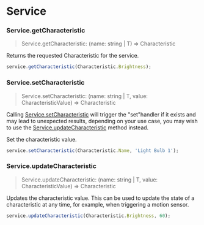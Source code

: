 # Service

### Service.getCharacteristic
> Service.getCharacteristic: (name: string | T) => Characteristic

Returns the requested Characteristic for the service.

```js
service.getCharacteristic(Characteristic.Brightness);
```

### Service.setCharacteristic
> Service.setCharacteristic: (name: string | T, value: CharacteristicValue) => Characteristic

<div class="alert alert-primary" role="alert">
  Calling <a href="/api/reference#Service.setCharacteristic">Service.setCharacteristic</a> will trigger the "set"handler if it exists and may lead to unexpected results, depending on your use case, you may wish to use the 
  <a href="/api/reference#Service.updateCharacteristic">Service.updateCharacteristic</a> method instead.
</div>

Set the characteristic value.

```js
service.setCharacteristic(Characteristic.Name, 'Light Bulb 1');
```

### Service.updateCharacteristic
> Service.updateCharacteristic: (name: string | T, value: CharacteristicValue) => Characteristic

Updates the characteristic value. This can be used to update the state of a characteristic at any time, for example, when triggering a motion sensor.

```js
service.updateCharacteristic(Characteristic.Brightness, 60);
```
